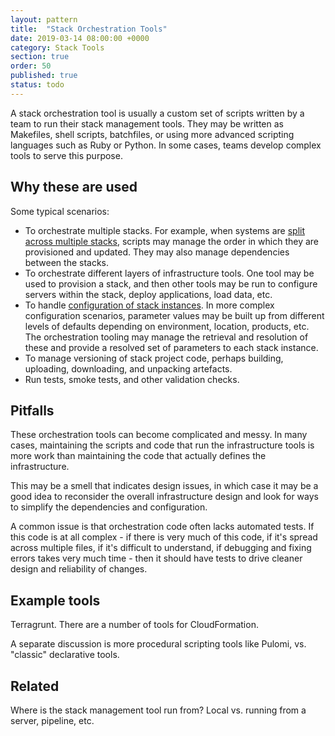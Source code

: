 ```yaml
---
layout: pattern
title:  "Stack Orchestration Tools"
date: 2019-03-14 08:00:00 +0000
category: Stack Tools
section: true
order: 50
published: true
status: todo
---
```


A stack orchestration tool is usually a custom set of scripts written by a team to run their stack management tools. They may be written as Makefiles, shell scripts, batchfiles, or using more advanced scripting languages such as Ruby or Python. In some cases, teams develop complex tools to serve this purpose.


## Why these are used

Some typical scenarios:

- To orchestrate multiple stacks. For example, when systems are [split across multiple stacks](/patterns/stack-structures/), scripts may manage the order in which they are provisioned and updated. They may also manage dependencies between the stacks.
- To orchestrate different layers of infrastructure tools. One tool may be used to provision a stack, and then other tools may be run to configure servers within the stack, deploy applications, load data, etc.
- To handle [configuration of stack instances](/patterns/stack-configuration/). In more complex configuration scenarios, parameter values may be built up from different levels of defaults depending on environment, location, products, etc. The orchestration tooling may manage the retrieval and resolution of these and provide a resolved set of parameters to each stack instance.
- To manage versioning of stack project code, perhaps building, uploading, downloading, and unpacking artefacts.
- Run tests, smoke tests, and other validation checks.


## Pitfalls

These orchestration tools can become complicated and messy. In many cases, maintaining the scripts and code that run the infrastructure tools is more work than maintaining the code that actually defines the infrastructure.

This may be a smell that indicates design issues, in which case it may be a good idea to reconsider the overall infrastructure design and look for ways to simplify the dependencies and configuration.

A common issue is that orchestration code often lacks automated tests. If this code is at all complex - if there is very much of this code, if it's spread across multiple files, if it's difficult to understand, if debugging and fixing errors takes very much time - then it should have tests to drive cleaner design and reliability of changes.


## Example tools

Terragrunt. There are a number of tools for CloudFormation.

A separate discussion is more procedural scripting tools like Pulomi, vs. "classic" declarative tools.


## Related

Where is the stack management tool run from? Local vs. running from a server, pipeline, etc.


